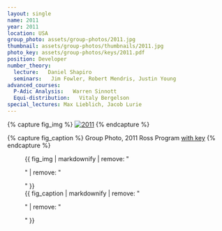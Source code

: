 ```yaml
---
layout: single
name: 2011
year: 2011
location: USA
group_photo: assets/group-photos/2011.jpg
thumbnail: assets/group-photos/thumbnails/2011.jpg
photo_key: assets/group-photos/keys/2011.pdf
position: Developer
number_theory:
  lecture:   Daniel Shapiro
  seminars:   Jim Fowler, Robert Mendris, Justin Young
advanced_courses:
  P-Adic Analysis:   Warren Sinnott
  Equi-distribution:   Vitaly Bergelson
special_lectures: Max Lieblich, Jacob Lurie
---
```

{% capture fig_img %}
[![2011](/assets/group-photos/2011.jpg)](/assets/group-photos/keys/2011.pdf)
{% endcapture %}

{% capture fig_caption %}
Group Photo, 2011 Ross Program [with key](/assets/group-photos/keys/2011.pdf)
{% endcapture %}

<figure>
  {{ fig_img | markdownify | remove: "<p>" | remove: "</p>" }}
  <figcaption>{{ fig_caption | markdownify | remove: "<p>" | remove: "</p>" }}</figcaption>
</figure>
